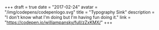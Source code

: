 +++
draft = true
date = "2017-02-24"
avatar = "/img/codepens/codepenlogo.svg"
title = "Typography Sink"
description = "I don't know what I'm doing but I'm having fun doing it."
link = "https://codepen.io/williampansky/full/zZxKMX/"
+++
